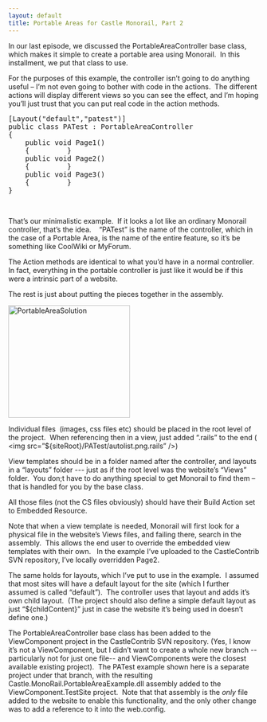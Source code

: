 ```yaml
---
layout: default
title: Portable Areas for Castle Monorail, Part 2
---
```


  <P>In our last episode, we discussed the PortableAreaController base class, which makes it simple to create a portable area using Monorail.  In this installment, we put that class to use.</P>
<P>For the purposes of this example, the controller isn’t going to do anything useful – I’m not even going to bother with code in the actions.  The different actions will display different views so you can see the effect, and I’m hoping you’ll just trust that you can put real code in the action methods.</P><PRE class="csharpcode">[Layout(<SPAN class="str">"default"</SPAN>,<SPAN class="str">"patest"</SPAN>)]
<SPAN class="kwrd">public</SPAN> <SPAN class="kwrd">class</SPAN> PATest : PortableAreaController
{
    <SPAN class="kwrd">public</SPAN> <SPAN class="kwrd">void</SPAN> Page1()
    {         }
    <SPAN class="kwrd">public</SPAN> <SPAN class="kwrd">void</SPAN> Page2()
    {         }
    <SPAN class="kwrd">public</SPAN> <SPAN class="kwrd">void</SPAN> Page3()
    {         }
}</PRE>
<P> </P>
<P>That’s our minimalistic example.  If it looks a lot like an ordinary Monorail controller, that’s the idea.    “PATest” is the name of the controller, which in the case of a Portable Area, is the name of the entire feature, so it’s be something like CoolWiki or MyForum.  </P>
<P>The Action methods are identical to what you’d have in a normal controller.  In fact, everything in the portable controller is just like it would be if this were a intrinsic part of a website.  </P>
<P>The rest is just about putting the pieces together in the assembly.   </P>
<P><A href="http://honestillusion.com/blogs/blog_0/PortableAreaSolution_7652A1E6.png"><IMG style="BORDER-RIGHT-WIDTH:0px;DISPLAY:inline;BORDER-TOP-WIDTH:0px;BORDER-BOTTOM-WIDTH:0px;BORDER-LEFT-WIDTH:0px;" title="PortableAreaSolution" border="0" alt="PortableAreaSolution" src="http://honestillusion.com/blogs/blog_0/PortableAreaSolution_thumb_6E5AFF84.png" width="244" height="226" /></A> </P>
<P>Individual files  (images, css files etc) should be placed in the root level of the project.  When referencing then in a view, just added “.rails” to the end ( &lt;img src=”${siteRoot}/PATest/autolist.png.rails” /&gt;)</P>
<P>View templates should be in a folder named after the controller, and layouts in a “layouts” folder --- just as if the root level was the website’s “Views” folder.  You don;t have to do anything special to get Monorail to find them – that is handled for you by the base class.</P>
<P>All those files (not the CS files obviously) should have their Build Action set to Embedded Resource.</P>
<P>Note that when a view template is needed, Monorail will first look for a physical file in the website’s Views files, and failing there, search in the assembly.  This allows the end user to override the embedded view templates with their own.   In the example I’ve uploaded to the CastleContrib SVN repository, I’ve locally overridden Page2.</P>
<P>The same holds for layouts, which I’ve put to use in the example.  I assumed that most sites will have a default layout for the site (which I further assumed is called “default”).  The controller uses that layout and adds it’s own child layout.  (The project should also define a simple default layout as just “${childContent}” just in case the website it’s being used in doesn’t define one.)</P>
<P>The PortableAreaController base class has been added to the ViewComponent project in the CastleContrib SVN repository. (Yes, I know it’s not a ViewComponent, but I didn’t want to create a whole new branch -- particularly not for just one file-- and ViewComponents were the closest available existing project).  The PATest example shown here is a separate project under that branch, with the resulting Castle.MonoRail.PortableAreaExample.dll assembly added to the ViewComponent.TestSite project.  Note that that assembly is the <EM>only</EM> file added to the website to enable this functionality, and the only other change was to add a reference to it into the web.config.</P>